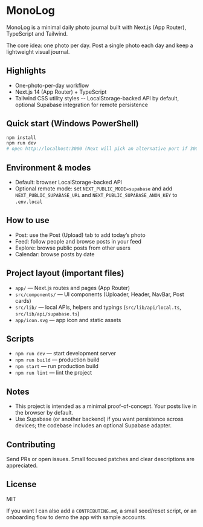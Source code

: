 # MonoLog

MonoLog is a minimal daily photo journal built with Next.js (App Router), TypeScript and Tailwind.

The core idea: one photo per day. Post a single photo each day and keep a lightweight visual journal.

## Highlights

- One-photo-per-day workflow
- Next.js 14 (App Router) + TypeScript
- Tailwind CSS utility styles
-- LocalStorage-backed API by default, optional Supabase integration for remote persistence

## Quick start (Windows PowerShell)

```powershell
npm install
npm run dev
# open http://localhost:3000 (Next will pick an alternative port if 3000 is in use)
```

## Environment & modes

- Default: browser LocalStorage-backed API
- Optional remote mode: set `NEXT_PUBLIC_MODE=supabase` and add `NEXT_PUBLIC_SUPABASE_URL` and `NEXT_PUBLIC_SUPABASE_ANON_KEY` to `.env.local`

## How to use

- Post: use the Post (Upload) tab to add today’s photo
- Feed: follow people and browse posts in your feed
- Explore: browse public posts from other users
- Calendar: browse posts by date

## Project layout (important files)

- `app/` — Next.js routes and pages (App Router)
- `src/components/` — UI components (Uploader, Header, NavBar, Post cards)
- `src/lib/` — local APIs, helpers and typings (`src/lib/api/local.ts`, `src/lib/api/supabase.ts`)
- `app/icon.svg` — app icon and static assets

## Scripts

- `npm run dev` — start development server
- `npm run build` — production build
- `npm start` — run production build
- `npm run lint` — lint the project

## Notes

- This project is intended as a minimal proof-of-concept. Your posts live in the browser by default.
- Use Supabase (or another backend) if you want persistence across devices; the codebase includes an optional Supabase adapter.

## Contributing

Send PRs or open issues. Small focused patches and clear descriptions are appreciated.

## License

MIT


If you want I can also add a `CONTRIBUTING.md`, a small seed/reset script, or an onboarding flow to demo the app with sample accounts.